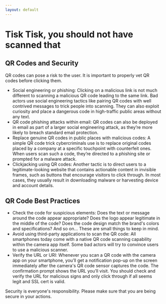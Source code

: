 ```yaml
---
layout: default
---
```


# Tisk Tisk, you should not have scanned that
## QR Codes and Security

QR codes can pose a risk to the user. It is important to properly vet QR codes before clicking them.

 * Social engineering or phishing: Clicking on a malicious link is not much different to scanning a malicious QR code leading to the same link. Bad actors use social engineering tactics like pairing QR codes with well contrived messages to trick people into scanning. They can also exploit curiosity and place a dangerous code in high-traffic public areas without any text.
 * QR code phishing attacks within email: QR codes can also be deployed in email as part of a larger social engineering attack, as they’re more likely to breach standard email protection.
 * Replace genuine QR codes in public places with malicious codes: A simple QR code trick cybercriminals use is to replace original codes placed by a company at a specific touchpoint with counterfeit ones. When users scan such a code, they’re directed to a phishing site or prompted for a malware attack.
 * Clickjacking using QR codes: Another tactic is to direct users to a legitimate-looking website that contains actionable content in invisible frames, such as buttons that encourage visitors to click through. In most cases, they usually result in downloading malware or harvesting device and account details.

## QR Code Best Practices

 * Check the code for suspicious elements: Does the text or message around the code appear appropriate? Does the logo appear legitimate in the middle of the code? Does the code design match the brand's colors and specifications? And so on… These are small things to keep in mind.
 * Avoid using third-party applications to scan the QR code: All smartphones today come with a native QR code scanning capability within the camera app itself. Some bad actors will try to convince users to use a malicious scanner.
 * Verify the URL or URI: Whenever you scan a QR code with the camera app on your smartphone, you’ll get a notification pop-up on the screen immediately after the camera's QR code sensor captures the code. The confirmation prompt shows the URL you’ll visit. You should check and verify the URL for malicious signs and only click through if all seems legit and SSL cert is valid.

Security is everyone's responsibility. Please make sure that you are being secure in your actions.
